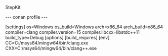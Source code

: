 StepKit

--- conan profile ---

[settings]
os=Windows
os_build=Windows
arch=x86_64
arch_build=x86_64
compiler=clang
compiler.version=15
compiler.libcxx=libstdc++11
build_type=Debug
[options]
[build_requires]
[env]
CC=C:/msys64/mingw64/bin/clang.exe
CXX=C:/msys64/mingw64/bin/clang++.exe
